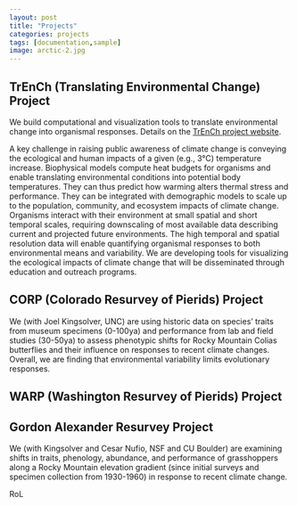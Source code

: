 ```yaml
---
layout: post
title: "Projects"
categories: projects
tags: [documentation,sample]
image: arctic-2.jpg
---
```

## TrEnCh (Translating Environmental Change) Project
We build computational and visualization tools to translate environmental change into organismal responses. Details on the [TrEnCh project website](https://www.trenchproject.com/).

A key challenge in raising public awareness of climate change is conveying the ecological and human impacts of a given (e.g., 3°C) temperature increase. Biophysical models compute heat budgets for organisms and enable translating environmental conditions into potential body temperatures.  They can thus predict how warming alters thermal stress and performance.  They can be integrated with demographic models to scale up to the population, community, and ecosystem impacts of climate change.  Organisms interact with their environment at small spatial and short temporal scales, requiring downscaling of most available data describing current and projected future environments.  The high temporal and spatial resolution data will enable quantifying organismal responses to both environmental means and variability.  We are developing tools for visualizing the ecological impacts of climate change that will be disseminated through education and outreach programs.

## CORP (Colorado Resurvey of Pierids) Project
We (with Joel Kingsolver, UNC) are using historic data on species’ traits from museum specimens (0-100ya) and performance from lab and field studies (30-50ya) to assess phenotypic shifts for Rocky Mountain Colias butterflies and their influence on responses to recent climate changes. Overall, we are finding that environmental variability limits evolutionary responses.

## WARP (Washington Resurvey of Pierids) Project

## Gordon Alexander Resurvey Project
We (with Kingsolver and Cesar Nufio, NSF and CU Boulder) are examining shifts in traits, phenology, abundance, and performance of grasshoppers along a Rocky Mountain elevation gradient (since initial surveys and specimen collection from 1930-1960) in response to recent climate change. 

RoL

